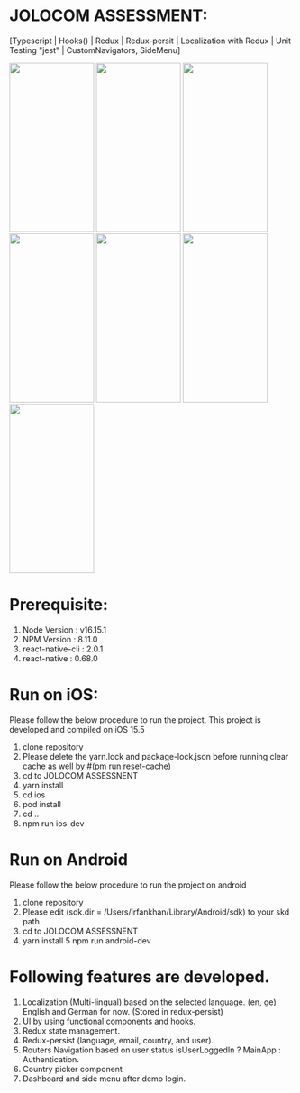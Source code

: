 # JOLOCOM ASSESSMENT: 
[Typescript | Hooks() | Redux | Redux-persit | Localization with Redux | Unit Testing "jest" | CustomNavigators, SideMenu]
<div>

<img src="https://user-images.githubusercontent.com/46451157/189531057-4b6fe26f-0311-4490-aa76-5618825f89d6.png" width="150" height="300"/>
<img src="https://user-images.githubusercontent.com/46451157/189531060-2685ea0d-beac-48d4-805f-7d813b3d27ac.png" width="150" height="300"/>
<img src="https://user-images.githubusercontent.com/46451157/189531062-e6695d8e-2808-4f3b-a21f-1c786ef0b26f.png" width="150" height="300"/>
<img src="https://user-images.githubusercontent.com/46451157/189531063-7952b5e8-3f57-4914-ab1b-79ba3a030048.png" width="150" height="300"/>
<img src="https://user-images.githubusercontent.com/46451157/189531064-34c68a95-d53c-4584-9886-1e51654cba3d.png" width="150" height="300"/>

<img src="https://user-images.githubusercontent.com/46451157/174150111-e4aa49e4-978c-4046-abbf-b3239db79379.png" width="150" height="300"/>
<img src="https://user-images.githubusercontent.com/46451157/174150131-04f59b3a-04fd-4b10-ade6-a15146bc4e4b.png" width="150" height="300"/>
</dive>


# Prerequisite: 
1) Node Version : v16.15.1
2) NPM Version : 8.11.0
3) react-native-cli : 2.0.1
4) react-native : 0.68.0

# Run on iOS: 
Please follow the below procedure to run the project. 
This project is developed and compiled on iOS 15.5

1) clone repository
2) Please delete the yarn.lock and package-lock.json before running clear cache as well by #(pm run reset-cache)
3) cd to JOLOCOM ASSESSNENT
4) yarn install
5) cd ios
6) pod install
7) cd ..
8) npm run ios-dev

# Run on Android
Please follow the below procedure to run the project on android

1) clone repository
2) Please edit (sdk.dir = /Users/irfankhan/Library/Android/sdk) to your skd path
3) cd to JOLOCOM ASSESSNENT
4) yarn install
5 npm run android-dev


# Following features are developed.
1) Localization (Multi-lingual) based on the selected language. (en, ge) English and German for now. (Stored in redux-persist)
2) UI by using functional components and hooks.
3) Redux state management.
4) Redux-persist (language, email, country, and user).
5) Routers Navigation based on user status isUserLoggedIn ? MainApp : Authentication.
6) Country picker component
7) Dashboard and side menu after demo login.



